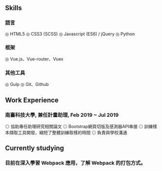 ## Skills

### 語言
  ◎  HTML5
  ◎  CSS3 (SCSS)
  ◎  Javascript (ES6) / jQuery
  ◎  Python

### 框架
  ◎  Vue.js、Vue-router、Vuex

### 其他工具
  ◎  Gulp
  ◎  Git、Github

## Work Experience
  ### 南臺科技大學, 兼任計畫助理, Feb 2019 ~ Jul 2019
  ◎  協助專任助理研究相關論文
  ◎  Bootstrap網頁切版及感測器API串接
  ◎  訓練樣本擷取工具開發，縮短了整體訓練取樣的時間
  ◎  負責與學校溝通

## Currently studying
  ### 目前在深入學習 Webpack 應用，了解 Webpack 的打包方式。
